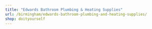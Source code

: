 ```yaml
---
title: "Edwards Bathroom Plumbing & Heating Supplies"
url: /birmingham/edwards-bathroom-plumbing-and-heating-supplies/
shop: doityourself
---
```

